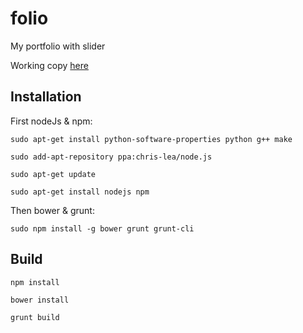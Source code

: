 folio
=====

My portfolio with slider

Working copy <a href="http://darkwebdev.com">here</a>

<h2>Installation</h2>

First nodeJs & npm:

<p><code>sudo apt-get install python-software-properties python g++ make</code>
<p><code>sudo add-apt-repository ppa:chris-lea/node.js</code>
<p><code>sudo apt-get update</code>
<p><code>sudo apt-get install nodejs npm</code>

Then bower & grunt:

<p><code>sudo npm install -g bower grunt grunt-cli</code>

<h2>Build</h2>

<p><code>npm install</code>
<p><code>bower install</code>
<p><code>grunt build</code>
